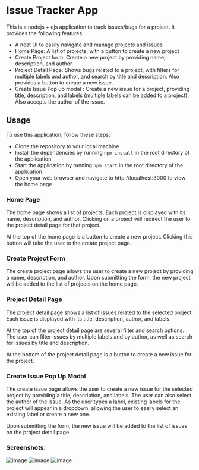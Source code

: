 # Issue Tracker App
This is a nodejs + ejs application to track issues/bugs for a project. It provides the following features:

- A neat UI to easily navigate and manage projects and issues
- Home Page: A list of projects, with a button to create a new project
- Create Project form: Create a new project by providing name, description, and author
- Project Detail Page: Shows bugs related to a project, with filters for multiple labels and author, and search by title and description. Also provides a button to create a new issue.
- Create Issue Pop up modal : Create a new issue for a project, providing title, description, and labels (multiple labels can be added to a project). Also accepts the author of the issue.

## Usage
To use this application, follow these steps:

- Clone the repository to your local machine
- Install the dependencies by running `npm install` in the root directory of the application
- Start the application by running `npm start` in the root directory of the application
- Open your web browser and navigate to http://localhost:3000 to view the home page

### Home Page
The home page shows a list of projects. Each project is displayed with its name, description, and author. Clicking on a project will redirect the user to the project detail page for that project.

At the top of the home page is a button to create a new project. Clicking this button will take the user to the create project page.

### Create Project Form
The create project page allows the user to create a new project by providing a name, description, and author. Upon submitting the form, the new project will be added to the list of projects on the home page.

### Project Detail Page
The project detail page shows a list of issues related to the selected project. Each issue is displayed with its title, description, author, and labels.

At the top of the project detail page are several filter and search options. The user can filter issues by multiple labels and by author, as well as search for issues by title and description.

At the bottom of the project detail page is a button to create a new issue for the project.

### Create Issue Pop Up Modal
The create issue page allows the user to create a new issue for the selected project by providing a title, description, and labels. The user can also select the author of the issue. As the user types a label, existing labels for the project will appear in a dropdown, allowing the user to easily select an existing label or create a new one.

Upon submitting the form, the new issue will be added to the list of issues on the project detail page.

### Screenshots:
![image](https://user-images.githubusercontent.com/34915741/221305618-9eb1d541-00c7-412a-aa59-4951f3a1c632.png)
![image](https://user-images.githubusercontent.com/34915741/221306436-eca62806-2bae-4ae5-88aa-12fd93075977.png)
![image](https://user-images.githubusercontent.com/34915741/221306502-9daa489c-a6ff-438c-9037-525fd8a90b06.png)


